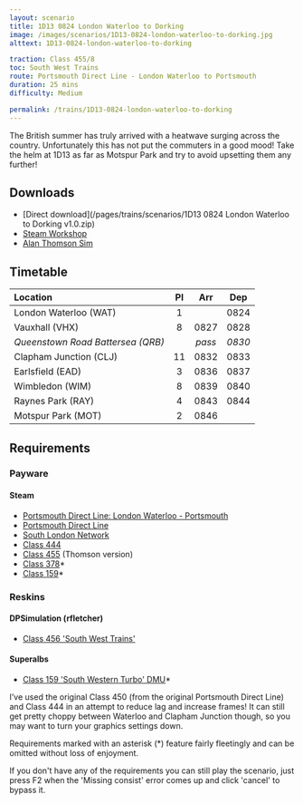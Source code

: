 ```yaml
---
layout: scenario
title: 1D13 0824 London Waterloo to Dorking
image: /images/scenarios/1D13-0824-london-waterloo-to-dorking.jpg
alttext: 1D13-0824-london-waterloo-to-dorking

traction: Class 455/8
toc: South West Trains
route: Portsmouth Direct Line - London Waterloo to Portsmouth
duration: 25 mins
difficulty: Medium

permalink: /trains/1D13-0824-london-waterloo-to-dorking
---
```


The British summer has truly arrived with a heatwave surging across the country. Unfortunately this has not put the commuters in a good mood! Take the helm at 1D13 as far as Motspur Park and try to avoid upsetting them any further!

## Downloads
* [Direct download](/pages/trains/scenarios/1D13 0824 London Waterloo to Dorking v1.0.zip)
* [Steam Workshop](https://steamcommunity.com/sharedfiles/filedetails/?id=1459064187)
* [Alan Thomson Sim](https://alanthomsonsim.com/?download=1d13-0824-london-waterloo-to-dorking)

## Timetable

| Location | Pl | Arr | Dep |
|:-|:-:|:-:|:-:|
| London Waterloo (WAT) | 1 | | 0824 |
| Vauxhall (VHX) | 8 | 0827 | 0828 |
| *Queenstown Road Battersea (QRB)* | | *pass* | *0830* |
| Clapham Junction (CLJ) | 11 | 0832 | 0833 |
| Earlsfield (EAD) | 3 | 0836 | 0837 |
| Wimbledon (WIM) | 8 | 0839 | 0840 |
| Raynes Park (RAY) | 4 | 0843 | 0844 |
| Motspur Park (MOT) | 2 | 0846 | |

## Requirements

### Payware

#### Steam
* [Portsmouth Direct Line: London Waterloo - Portsmouth](https://store.steampowered.com/app/820203/Train_Simulator_Portsmouth_Direct_Line_London_Waterloo__Portsmouth_Route_AddOn/)
* [Portsmouth Direct Line](https://store.steampowered.com/app/65218/Train_Simulator_Portsmouth_Direct_Line_Route_AddOn/)
* [South London Network](https://store.steampowered.com/app/222638/Train_Simulator_South_London_Network_Route_AddOn/)
* [Class 444](https://store.steampowered.com/app/65253/Train_Simulator_South_West_Trains_Class_444_EMU_AddOn/)
* [Class 455](https://store.steampowered.com/app/65229/Train_Simulator_Class_455_EMU_AddOn/) (Thomson version)
* [Class 378](https://store.steampowered.com/app/258663/Train_Simulator_London_Overground_Class_378_Capitalstar_EMU_AddOn/)*
* [Class 159](https://store.steampowered.com/app/222633/Train_Simulator_Network_SouthEast_Class_159_DMU_AddOn/)*

### Reskins

#### DPSimulation (rfletcher)
* [Class 456 'South West Trains'](https://www.dpsimulation.org.uk/rf72reskins.html#RFEMU)

#### Superalbs
* [Class 159 'South Western Turbo' DMU](https://superalbs.weebly.com/class159southwesttrains.html)*

I’ve used the original Class 450 (from the original Portsmouth Direct Line) and Class 444 in an attempt to reduce lag and increase frames! It can still get pretty choppy between Waterloo and Clapham Junction though, so you may want to turn your graphics settings down.

Requirements marked with an asterisk (*) feature fairly fleetingly and can be omitted without loss of enjoyment. 

If you don't have any of the requirements you can still play the scenario, just press F2 when the 'Missing consist' error comes up and click 'cancel' to bypass it.
